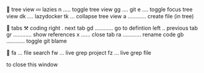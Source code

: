
🌲 tree view                                            💤 lazies
<ctrl> n ..... toggle tree view                         <space> gg .... git
<space> e .... toggle focus tree view                   <space> dk .... lazydocker
<space> tk ... collapse tree view
a ............ create file (in tree)

📖 tabs                                                 ⚒️ coding
<ctrl> right . next tab                                 gd ............ go to defintion
<ctrl> left .. previous tab                             gr ............ show references
<alt> x ...... close tab                                ra ............ rename code
                                                        gb ............ toggle git blame

🔎
<space> fa ... file search
<space> fw ... live grep project
<space> fz ... live grep file


<esc> to close this window
